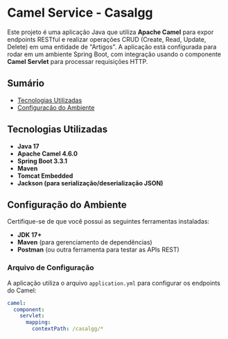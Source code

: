# Camel Service - Casalgg

Este projeto é uma aplicação Java que utiliza **Apache Camel** para expor endpoints RESTful e realizar operações CRUD (Create, Read, Update, Delete) em uma entidade de "Artigos". A aplicação está configurada para rodar em um ambiente Spring Boot, com integração usando o componente **Camel Servlet** para processar requisições HTTP.

## Sumário
- [Tecnologias Utilizadas](#tecnologias-utilizadas)
- [Configuração do Ambiente](#configuração-do-ambiente)

## Tecnologias Utilizadas
- **Java 17**
- **Apache Camel 4.6.0**
- **Spring Boot 3.3.1**
- **Maven**
- **Tomcat Embedded**
- **Jackson (para serialização/deserialização JSON)**

## Configuração do Ambiente

Certifique-se de que você possui as seguintes ferramentas instaladas:

- **JDK 17+**
- **Maven** (para gerenciamento de dependências)
- **Postman** (ou outra ferramenta para testar as APIs REST)

### Arquivo de Configuração

A aplicação utiliza o arquivo `application.yml` para configurar os endpoints do Camel:

```yaml
camel:
  component:
    servlet:
      mapping:
        contextPath: /casalgg/*

